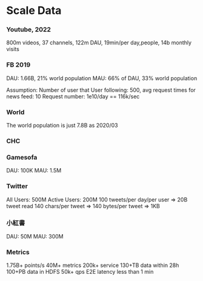# Scale Data

### Youtube, 2022

800m videos, 37 channels, 122m DAU, 19min/per day,people, 14b monthly visits

### FB 2019

DAU: 1.66B, 21% world population
MAU: 66% of DAU, 33% world population

Assumption:
Number of user that User following: 500, avg request times for news feed: 10
Request number: 1e10/day == 116k/sec

### World

The world population is just 7.8B as 2020/03

### CHC

### Gamesofa

DAU: 100K
MAU: 1.5M

### Twitter

All Users: 500M
Active Users: 200M
100 tweets/per day/per user => 20B tweet read
140 chars/per tweet => 140 bytes/per tweet
=> 1KB

### 小紅書

DAU: 50M
MAU: 300M

### Metrics

1.75B+ points/s
40M+ metrics
200k+ service
130+TB data within 28h
100+PB data in HDFS
50k+ qps
E2E latency less than 1 min
